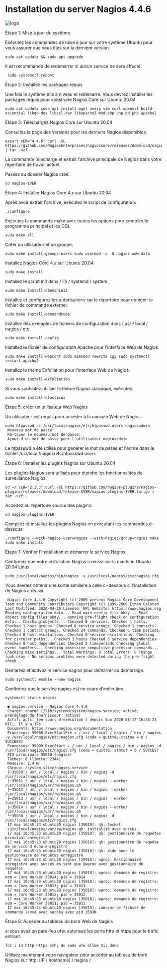 # Installation du server Nagios 4.4.6
![logo](https://github.com/chayan91300/installer-la-dernier-version-Nagios-4.4.6/blob/master/nagios%20core.jpg)

Étape 1: Mise à jour du système

Exécutez les commandes de mise à jour sur votre système Ubuntu pour vous assurer que vous êtes sur la dernière version
```
sudo apt update && sudo apt upgrade 
```
Il est recommandé de redémarrer si aucun service ne sera affecté.
```
 sudo systemctl reboot 
```
Étape 2: Installez les packages requis

Une fois le système mis à niveau et redémarré. Vous devrez installer les packages requis pour construire Nagios Core sur Ubuntu 20.04
```
sudo apt update sudo apt install wget unzip vim curl openssl build-essential libgd-dev libssl-dev libapache2-mod-php php-gd php apache2 
```
Étape 3: Téléchargez Nagios Core sur Ubuntu 20.04

Consultez la page des versions pour les derniers Nagios disponibles.
```
export VER="4.4.6" curl -SL https://github.com/NagiosEnterprises/nagioscore/releases/download/nagios-$VER/nagios-$VER.tar.gz | tar -xzf - 
```
La commande télécharge et extrait l'archive principale de Nagios dans votre répertoire de travail actuel.

Passez au dossier Nagios créé.
```
cd nagios-$VER 
```
Étape 4: Installer Nagios Core 4.x sur Ubuntu 20.04

Après avoir extrait l'archive, exécutez le script de configuration:
```
./configure 
```
Exécutez la commande make avec toutes les options pour compiler le programme principal et les CGI.
```
sudo make all 
```
Créer un utilisateur et un groupe:
```
sudo make install-groups-users sudo usermod -a -G nagios www-data 
```
Installez Nagios Core 4.x sur Ubuntu 20.04:
```
sudo make install 
```
Installez le script init dans / lib / systemd / system ,
```
sudo make install-daemoninit 
```
Installez et configurez les autorisations sur le répertoire pour contenir le fichier de commande externe:
```
sudo make install-commandmode 
```
Installez des exemples de fichiers de configuration dans / usr / local / nagios / etc.
```
sudo make install-config 
```
Installez le fichier de configuration Apache pour l'interface Web de Nagios:
```
sudo make install-webconf sudo a2enmod rewrite cgi sudo systemctl restart apache2 
```
Installez le thème Exfoliation pour l'interface Web de Nagios.
```
sudo make install-exfoliation 
```
Si vous souhaitez utiliser le thème Nagios classique, exécutez:
```
sudo make install-classicui 
```
Étape 5: créer un utilisateur Web Nagios

Un utilisateur est requis pour accéder à la console Web de Nagios.
```
sudo htpasswd -c /usr/local/nagios/etc/htpasswd.users nagiosadmin
 Nouveau mot de passe: 
 Re-taper le nouveau mot de passe: 
 Ajout d'un mot de passe pour l'utilisateur nagiosadmin 
```
Le htpasswd a été utilisé pour générer le mot de passe et l'écrire dans le fichier /usr/local/nagios/etc/htpasswd.users 

Étape 6: Installer les plugins Nagios sur Ubuntu 20.04

Les plugins Nagios sont utilisés pour étendre les fonctionnalités de surveillance Nagios.
```
cd ~/ VER="2.3.3" curl -SL https://github.com/nagios-plugins/nagios-plugins/releases/download/release-$VER/nagios-plugins-$VER.tar.gz | tar -xzf - 
```
Accédez au répertoire source des plugins:
```
cd nagios-plugins-$VER 
```
Compilez et installez les plugins Nagios en exécutant les commandes ci-dessous.
```
./configure --with-nagios-user=nagios --with-nagios-group=nagios make sudo make install 
```
Étape 7: Vérifier l'installation et démarrer le service Nagios

Confirmez que votre installation Nagios a réussi sur la machine Ubuntu 20.04 Linux.
```
sudo /usr/local/nagios/bin/nagios -v /usr/local/nagios/etc/nagios.cfg 
```
Vous devriez obtenir une sortie similaire à celle ci-dessous si l'installation de Nagios a réussi.
```
 Nagios Core 4.4.6 Copyright (c) 2009-present Nagios Core Development Team and Community Contributors Copyright (c) 1999-2009 Ethan Galstad Last Modified: 2020-04-28 License: GPL Website: https://www.nagios.org Reading configuration data... Read main config file okay... Read object config files okay... Running pre-flight check on configuration data... Checking objects... Checked 8 services. Checked 1 hosts. Checked 1 host groups. Checked 0 service groups. Checked 1 contacts. Checked 1 contact groups. Checked 24 commands. Checked 5 time periods. Checked 0 host escalations. Checked 0 service escalations. Checking for circular paths... Checked 1 hosts Checked 0 service dependencies Checked 0 host dependencies Checked 5 timeperiods Checking global event handlers... Checking obsessive compulsive processor commands... Checking misc settings... Total Warnings: 0 Total Errors: 0 Things look okay - No serious problems were detected during the pre-flight check 
```
Démarrez et activez le service nagios pour démarrer au démarrage.
```
sudo systemctl enable --now nagios 
```
Confirmez que le service nagios est en cours d'exécution.
```
systemctl status nagios
```
```
 ● nagios.service - Nagios Core 4.4.6
 Chargé: chargé (/lib/systemd/system/nagios.service; activé; préréglage du fournisseur: activé)
 Actif: actif (en cours d'exécution ) depuis Sun 2020-05-17 16:45:23 UTC;  Il y a 37s
 Documents: https://www.nagios.org/documentation
 Processus: 35008 ExecStartPre = / usr / local / nagios / bin / nagios -v /usr/local/nagios/etc/nagios.cfg (code = quitté, status = 0 / SUCCESS)
 Processus: 35009 ExecStart = / usr / local / nagios / bin / nagios -d /usr/local/nagios/etc/nagios.cfg (code = quitté, statut = 0 / SUCCÈS)
 PID principal: 35010 (nagios)
 Tâches: 6 (limite: 2344)
 Mémoire: 2,4 M
 CGroup: /system.slice/nagios.service
 ├─35010 / usr / local / nagios / bin / nagios -d /usr/local/nagios/etc/nagios.cfg
 ├─35011 / usr / local / nagios / bin / nagios --worker /usr/local/nagios/var/rw/nagios.qh
 ├─35012 / usr / local / nagios / bin / nagios --worker /usr/local/nagios/var/rw/nagios.qh
 ├─35013 / usr / local / nagios / bin / nagios --worker /usr/local/nagios/var/rw/nagios.qh
 ├─35014 / usr / local / nagios / bin / nagios --worker /usr/local/nagios/var/rw/nagios.qh
 └─35030 / usr / local / nagios / bin / nagios -d /usr/local/nagios/etc/nagios.cfg
 17 mai 16:45:23 ubuntu20 nagios [35010]: qh: Socket '/usr/local/nagios/var/rw/nagios.qh' initialisé avec succès
 17 mai 16:45:23 ubuntu20 nagios [35010]: qh: gestionnaire de requêtes principal enregistré
 17 mai 16:45:23 ubuntu20 nagios [35010]: qh: gestionnaire de requête de service d'écho enregistré
 17 mai 16:45:23 ubuntu20 nagios [35010]: qh: aide pour le gestionnaire de requêtes enregistré
 17 mai 16:45:23 ubuntu20 nagios [35010]: wproc: Gestionnaire enregistré avec succès en tant que @wproc avec gestionnaire de requêtes
 17 mai 16:45:23 ubuntu20 nagios [35010]: wproc: demande de registre: nom = Core Worker 35014; pid = 35014
 17 mai 16:45:23 ubuntu20 nagios [35010]: wproc: demande de registre: nom = Core Worker 35013; pid = 35013
 17 mai 16:45:23 ubuntu20 nagios [35010]: wproc: demande de registre: nom = Core Worker 35012; pid = 35012
 17 mai 16:45:23 ubuntu20 nagios [35010]: wproc: demande de registre: nom = Core Worker 35011; pid = 35011
 17 mai 16:45:24 ubuntu20 nagios [35010]: Lanceur de fichier de commande lancé avec succès avec pid 35030 
```
Étape 8: Accéder au tableau de bord Web de Nagios

si vous avez un pare-feu ufw, autorisez les ports http et https pour le trafic entrant.
```
for i in http https ssh; do sudo ufw allow $i; done 
```
Utilisez maintenant votre navigateur pour accéder au tableau de bord Nagios sur http: [IP / hostname] / nagios /
